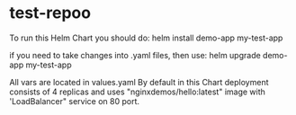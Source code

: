 # test-repoo
To run this Helm Chart you should do:
  helm install demo-app my-test-app 

if you need to take changes into .yaml files, then use:
  helm upgrade demo-app my-test-app




All vars are located in values.yaml
By default in this Chart deployment consists of 4 replicas and uses "nginxdemos/hello:latest" image with 'LoadBalancer" service on 80 port. 
